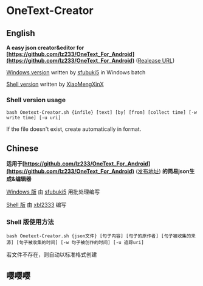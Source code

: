 # OneText-Creator
## English
**A easy json creator&editor for [https://github.com/lz233/OneText_For_Android](https://github.com/lz233/OneText_For_Android)** ([Realease URL](https://coolapk.com/apk/com.lz233.onetext))

[Windows version](https://github.com/sfubuki5/OTCreater) written by [sfubuki5](https://github.com/sfubuki5/) in Windows batch

[Shell version](https://github.com/xbl233/OneText-Creator) written by [XiaoMengXinX](https://github.com/XiaoMengXinX)

### Shell version usage

``bash Onetext-Creator.sh {infile} [text] [by] [from] [collect time] [-w write time] [-u uri]``

If the file doesn't exist, create automatically in format.

## Chinese
**适用于[https://github.com/lz233/OneText_For_Android](https://github.com/lz233/OneText_For_Android)** ([发布地址](https://coolapk.com/apk/com.lz233.onetext)) **的简易json生成&编辑器** 

[Windows 版](https://github.com/sfubuki5/OTCreater) 由 [sfubuki5](https://github.com/sfubuki5/) 用批处理编写

[Shell 版](https://github.com/xbl233/OneText-Creator) 由 [xbl2333](https://github.com/xbl233) 编写

### Shell 版使用方法

``bash Onetext-Creator.sh {json文件} [句子内容] [句子的原作者] [句子被收集的来源] [句子被收集的时间] [-w 句子被创作的时间] [-u 追踪uri]``

若文件不存在，则自动以标准格式创建

## 嘤嘤嘤
